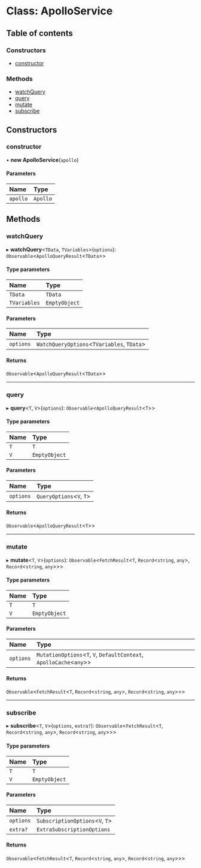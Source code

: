 # Class: ApolloService

## Table of contents

### Constructors

- [constructor](./classes/ApolloService.md#constructor)

### Methods

- [watchQuery](./classes/ApolloService.md#watchquery)
- [query](./classes/ApolloService.md#query)
- [mutate](./classes/ApolloService.md#mutate)
- [subscribe](./classes/ApolloService.md#subscribe)

## Constructors

### <a id="constructor" name="constructor"></a> constructor

• **new ApolloService**(`apollo`)

#### Parameters

| Name | Type |
| :------ | :------ |
| `apollo` | `Apollo` |

## Methods

### <a id="watchquery" name="watchquery"></a> watchQuery

▸ **watchQuery**<`TData`, `TVariables`\>(`options`): `Observable`<`ApolloQueryResult`<`TData`\>\>

#### Type parameters

| Name | Type |
| :------ | :------ |
| `TData` | `TData` |
| `TVariables` | `EmptyObject` |

#### Parameters

| Name | Type |
| :------ | :------ |
| `options` | `WatchQueryOptions`<`TVariables`, `TData`\> |

#### Returns

`Observable`<`ApolloQueryResult`<`TData`\>\>

___

### <a id="query" name="query"></a> query

▸ **query**<`T`, `V`\>(`options`): `Observable`<`ApolloQueryResult`<`T`\>\>

#### Type parameters

| Name | Type |
| :------ | :------ |
| `T` | `T` |
| `V` | `EmptyObject` |

#### Parameters

| Name | Type |
| :------ | :------ |
| `options` | `QueryOptions`<`V`, `T`\> |

#### Returns

`Observable`<`ApolloQueryResult`<`T`\>\>

___

### <a id="mutate" name="mutate"></a> mutate

▸ **mutate**<`T`, `V`\>(`options`): `Observable`<`FetchResult`<`T`, `Record`<`string`, `any`\>, `Record`<`string`, `any`\>\>\>

#### Type parameters

| Name | Type |
| :------ | :------ |
| `T` | `T` |
| `V` | `EmptyObject` |

#### Parameters

| Name | Type |
| :------ | :------ |
| `options` | `MutationOptions`<`T`, `V`, `DefaultContext`, `ApolloCache`<`any`\>\> |

#### Returns

`Observable`<`FetchResult`<`T`, `Record`<`string`, `any`\>, `Record`<`string`, `any`\>\>\>

___

### <a id="subscribe" name="subscribe"></a> subscribe

▸ **subscribe**<`T`, `V`\>(`options`, `extra?`): `Observable`<`FetchResult`<`T`, `Record`<`string`, `any`\>, `Record`<`string`, `any`\>\>\>

#### Type parameters

| Name | Type |
| :------ | :------ |
| `T` | `T` |
| `V` | `EmptyObject` |

#### Parameters

| Name | Type |
| :------ | :------ |
| `options` | `SubscriptionOptions`<`V`, `T`\> |
| `extra?` | `ExtraSubscriptionOptions` |

#### Returns

`Observable`<`FetchResult`<`T`, `Record`<`string`, `any`\>, `Record`<`string`, `any`\>\>\>
